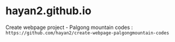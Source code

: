 # hayan2.github.io

Create webpage project - Palgong mountain
codes : `https://github.com/hayan2/create-webpage-palgongmountain-codes`
